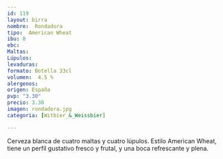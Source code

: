 ```yaml
---
id: 119
layout: birra
nombre:  Rondadora
tipo:  American Wheat
ibu: 8
ebc: 
Maltas:
Lúpulos:
levaduras: 
formato: Botella 33cl
volumen:  4.5 %
alergenos: 
origen: España
pvp: "3.30"
precio: 3.30
imagen: rondadora.jpg
categoria: [Witbier_&_Weissbier]

---
```

Cerveza blanca de cuatro maltas y cuatro lúpulos. Estilo American Wheat, tiene un perfil gustativo fresco y frutal, y una boca refrescante y plena.